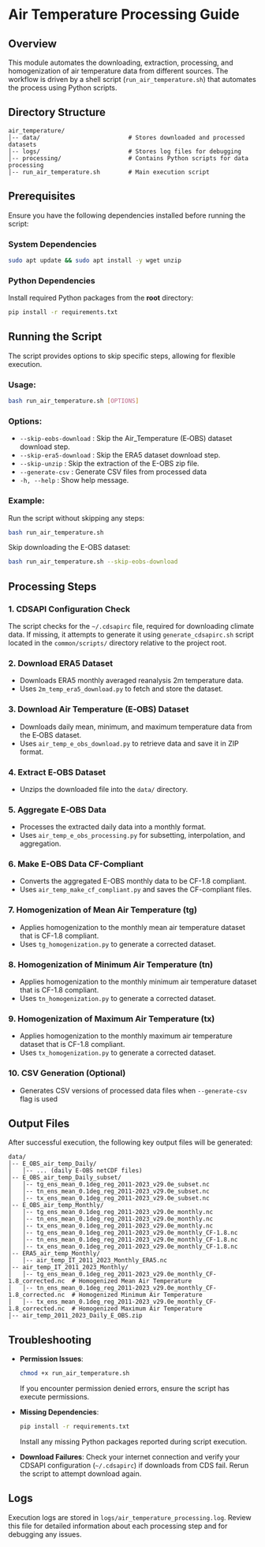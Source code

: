 # Air Temperature Processing Guide

## Overview
This module automates the downloading, extraction, processing, and homogenization of air temperature data from different sources. The workflow is driven by a shell script (`run_air_temperature.sh`) that automates the process using Python scripts.

## Directory Structure
```
air_temperature/
│-- data/                         # Stores downloaded and processed datasets
│-- logs/                         # Stores log files for debugging
│-- processing/                   # Contains Python scripts for data processing
│-- run_air_temperature.sh        # Main execution script
```

## Prerequisites
Ensure you have the following dependencies installed before running the script:

### System Dependencies
```sh
sudo apt update && sudo apt install -y wget unzip
```

### Python Dependencies
Install required Python packages from the **root** directory:
```sh
pip install -r requirements.txt
```

## Running the Script
The script provides options to skip specific steps, allowing for flexible execution.

### Usage:
```sh
bash run_air_temperature.sh [OPTIONS]
```

### Options:
- `--skip-eobs-download` : Skip the Air_Temperature (E‑OBS) dataset download step.
- `--skip-era5-download` : Skip the ERA5 dataset download step.
- `--skip-unzip` : Skip the extraction of the E-OBS zip file.
- `--generate-csv` : Generate CSV files from processed data
- `-h, --help` : Show help message.

### Example:
Run the script without skipping any steps:
```sh
bash run_air_temperature.sh
```

Skip downloading the E-OBS dataset:
```sh
bash run_air_temperature.sh --skip-eobs-download
```

## Processing Steps

### 1. CDSAPI Configuration Check
The script checks for the `~/.cdsapirc` file, required for downloading climate data. If missing, it attempts to generate it using `generate_cdsapirc.sh` script located in the `common/scripts/` directory relative to the project root.

### 2. Download ERA5 Dataset
- Downloads ERA5 monthly averaged reanalysis 2m temperature data.
- Uses `2m_temp_era5_download.py` to fetch and store the dataset.

### 3. Download Air Temperature (E‑OBS) Dataset
- Downloads daily mean, minimum, and maximum temperature data from the E‑OBS dataset.
- Uses `air_temp_e_obs_download.py` to retrieve data and save it in ZIP format.

### 4. Extract E‑OBS Dataset
- Unzips the downloaded file into the `data/` directory.

### 5. Aggregate E‑OBS Data
- Processes the extracted daily data into a monthly format.
- Uses `air_temp_e_obs_processing.py` for subsetting, interpolation, and aggregation.

### 6. Make E-OBS Data CF-Compliant
- Converts the aggregated E-OBS monthly data to be CF-1.8 compliant.
- Uses `air_temp_make_cf_compliant.py` and saves the CF-compliant files.

### 7. Homogenization of Mean Air Temperature (tg)
- Applies homogenization to the monthly mean air temperature dataset that is CF-1.8 compliant.
- Uses `tg_homogenization.py` to generate a corrected dataset.

### 8. Homogenization of Minimum Air Temperature (tn)
- Applies homogenization to the monthly minimum air temperature dataset that is CF-1.8 compliant.
- Uses `tn_homogenization.py` to generate a corrected dataset.

### 9. Homogenization of Maximum Air Temperature (tx)
- Applies homogenization to the monthly maximum air temperature dataset that is CF-1.8 compliant.
- Uses `tx_homogenization.py` to generate a corrected dataset.

### 10. CSV Generation (Optional)
- Generates CSV versions of processed data files when `--generate-csv` flag is used

## Output Files
After successful execution, the following key output files will be generated:
```
data/
│-- E_OBS_air_temp_Daily/
│   │-- ... (daily E-OBS netCDF files)
│-- E_OBS_air_temp_Daily_subset/
│   │-- tg_ens_mean_0.1deg_reg_2011-2023_v29.0e_subset.nc
│   │-- tn_ens_mean_0.1deg_reg_2011-2023_v29.0e_subset.nc
│   │-- tx_ens_mean_0.1deg_reg_2011-2023_v29.0e_subset.nc
│-- E_OBS_air_temp_Monthly/
│   │-- tg_ens_mean_0.1deg_reg_2011-2023_v29.0e_monthly.nc
│   │-- tn_ens_mean_0.1deg_reg_2011-2023_v29.0e_monthly.nc
│   │-- tx_ens_mean_0.1deg_reg_2011-2023_v29.0e_monthly.nc
│   │-- tg_ens_mean_0.1deg_reg_2011-2023_v29.0e_monthly_CF-1.8.nc
│   │-- tn_ens_mean_0.1deg_reg_2011-2023_v29.0e_monthly_CF-1.8.nc
│   │-- tx_ens_mean_0.1deg_reg_2011-2023_v29.0e_monthly_CF-1.8.nc
│-- ERA5_air_temp_Monthly/
│   │-- air_temp_IT_2011_2023_Monthly_ERA5.nc
│-- air_temp_IT_2011_2023_Monthly/
│   │-- tg_ens_mean_0.1deg_reg_2011-2023_v29.0e_monthly_CF-1.8_corrected.nc  # Homogenized Mean Air Temperature
│   │-- tn_ens_mean_0.1deg_reg_2011-2023_v29.0e_monthly_CF-1.8_corrected.nc  # Homogenized Minimum Air Temperature
│   │-- tx_ens_mean_0.1deg_reg_2011-2023_v29.0e_monthly_CF-1.8_corrected.nc  # Homogenized Maximum Air Temperature
│-- air_temp_2011_2023_Daily_E_OBS.zip
```

## Troubleshooting

- **Permission Issues**:
  ```sh
  chmod +x run_air_temperature.sh
  ```
  If you encounter permission denied errors, ensure the script has execute permissions.

- **Missing Dependencies**:
  ```sh
  pip install -r requirements.txt
  ```
  Install any missing Python packages reported during script execution.

- **Download Failures**:
  Check your internet connection and verify your CDSAPI configuration (`~/.cdsapirc`) if downloads from CDS fail. Rerun the script to attempt download again.

## Logs
Execution logs are stored in `logs/air_temperature_processing.log`. Review this file for detailed information about each processing step and for debugging any issues.
```